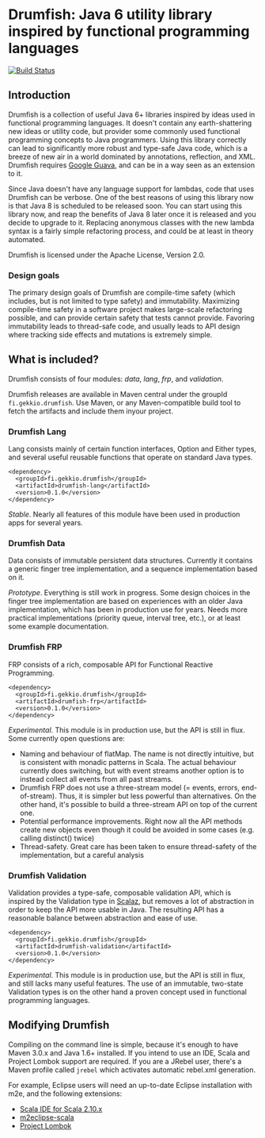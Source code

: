 Drumfish: Java 6 utility library inspired by functional programming languages
=============================================================================

[![Build Status](https://travis-ci.org/Gekkio/drumfish.png)](https://travis-ci.org/Gekkio/drumfish)

## Introduction
Drumfish is a collection of useful Java 6+ libraries inspired by ideas used in functional programming languages. It doesn't contain any earth-shattering new ideas or utility code, but provider some commonly used functional programming concepts to Java programmers. Using this library correctly can lead to significantly more robust and type-safe Java code, which is a breeze of new air in a world dominated by annotations, reflection, and XML. Drumfish requires [Google Guava](http://code.google.com/p/guava-libraries), and can be in a way seen as an extension to it.

Since Java doesn't have any language support for lambdas, code that uses Drumfish can be verbose. One of the best reasons of using this library now is that Java 8 is scheduled to be released soon. You can start using this library now, and reap the benefits of Java 8 later once it is released and you decide to upgrade to it. Replacing anonymous classes with the new lambda syntax is a fairly simple refactoring process, and could be at least in theory automated.

Drumfish is licensed under the Apache License, Version 2.0.

### Design goals
The primary design goals of Drumfish are compile-time safety (which includes, but is not limited to type safety) and immutability. Maximizing compile-time safety in a software project makes large-scale refactoring possible, and can provide certain safety that tests cannot provide. Favoring immutability leads to thread-safe code, and usually leads to API design where tracking side effects and mutations is extremely simple.

## What is included?
Drumfish consists of four modules: *data*, *lang*, *frp*, and *validation*.

Drumfish releases are available in Maven central under the groupId `fi.gekkio.drumfish`. Use Maven, or any Maven-compatible build tool to fetch the artifacts and include them inyour project.

### Drumfish Lang
Lang consists mainly of certain function interfaces, Option and Either types, and several useful reusable functions that operate on standard Java types.

    <dependency>
      <groupId>fi.gekkio.drumfish</groupId>
      <artifactId>drumfish-lang</artifactId>
      <version>0.1.0</version>
    </dependency>

*Stable*. Nearly all features of this module have been used in production apps for several years.

### Drumfish Data
Data consists of immutable persistent data structures. Currently it contains a generic finger tree implementation, and a sequence implementation based on it.

*Prototype*.
Everything is still work in progress. Some design choices in the finger tree implementation are based on experiences with an older Java implementation, which has been in production use for years.
Needs more practical implementations (priority queue, interval tree, etc.), or at least some example documentation.

### Drumfish FRP
FRP consists of a rich, composable API for Functional Reactive Programming.

    <dependency>
      <groupId>fi.gekkio.drumfish</groupId>
      <artifactId>drumfish-frp</artifactId>
      <version>0.1.0</version>
    </dependency>

*Experimental*. This module is in production use, but the API is still in flux. Some currently open questions are:

+ Naming and behaviour of flatMap. The name is not directly intuitive, but is consistent with monadic patterns in Scala. The actual behaviour currently does switching, but with event streams another option is to instead collect all events from all past streams.
+ Drumfish FRP does not use a three-stream model (= events, errors, end-of-stream). Thus, it is simpler but less powerful than alternatives. On the other hand, it's possible to build a three-stream API on top of the current one.
+ Potential performance improvements. Right now all the API methods create new objects even though it could be avoided in some cases (e.g. calling distinct() twice)
+ Thread-safety. Great care has been taken to ensure thread-safety of the implementation, but a careful analysis

### Drumfish Validation
Validation provides a type-safe, composable validation API, which is inspired by the Validation type in [Scalaz](https://github.com/scalaz/scalaz), but removes a lot of abstraction in order to keep the API more usable in Java. The resulting API has a reasonable balance between abstraction and ease of use.

    <dependency>
      <groupId>fi.gekkio.drumfish</groupId>
      <artifactId>drumfish-validation</artifactId>
      <version>0.1.0</version>
    </dependency>

*Experimental*. This module is in production use, but the API is still in flux, and still lacks many useful features. The use of an immutable, two-state Validation types is on the other hand a proven concept used in functional programming languages.

## Modifying Drumfish
Compiling on the command line is simple, because it's enough to have Maven 3.0.x and Java 1.6+ installed. If you intend to use an IDE, Scala and Project Lombok support are required. If you are a JRebel user, there's a Maven profile called `jrebel` which activates automatic rebel.xml generation.

For example, Eclipse users will need an up-to-date Eclipse installation with m2e, and the following extensions:

+ [Scala IDE for Scala 2.10.x](http://scala-ide.org)
+ [m2eclipse-scala](https://github.com/sonatype/m2eclipse-scala)
+ [Project Lombok](http://projectlombok.org/)

